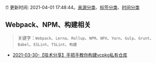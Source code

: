 :alarm_clock: 更新时间: 2021-04-01 17:48:44。[来源分类](../README.md)、[标签分类](../TAGS.md)、[时间分类](../TIMELINE.md)

## Webpack、NPM、构建相关


> 关键字：`Webpack`、`Lerna`、`Rollup`、`NPM`、`NPX`、`Yarn`、`Gulp`、`Grunt`、`Babel`、`ESLint`、`TSLint`、`构建`



- [2021-03-30-【技术分享】手把手教你构建vcpkg私有仓库](https://sec.thief.one/article_content?a_id=6c4112b13caad30bb4e14e89030625bf) 